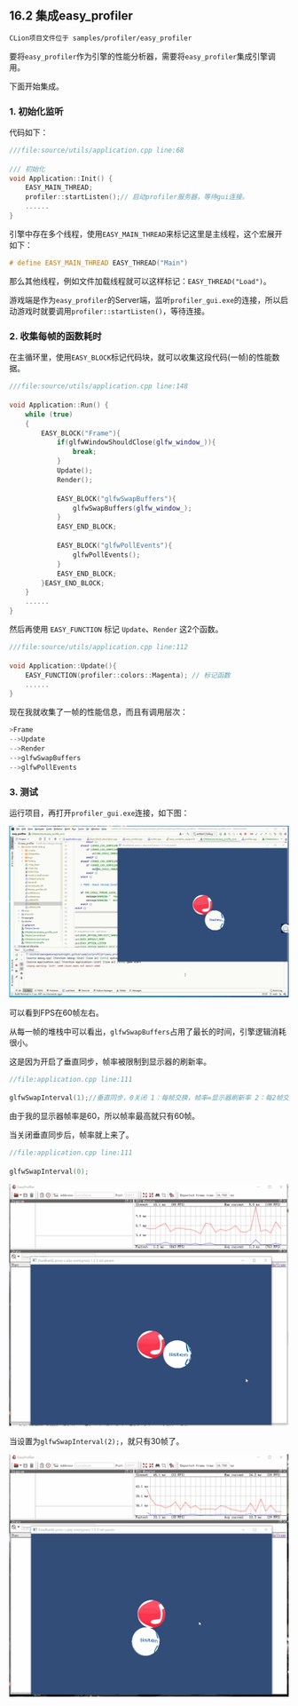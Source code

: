 ﻿## 16.2 集成easy_profiler

```bash
CLion项目文件位于 samples/profiler/easy_profiler
```

要将`easy_profiler`作为引擎的性能分析器，需要将`easy_profiler`集成引擎调用。

下面开始集成。

### 1. 初始化监听

代码如下：

```c++
///file:source/utils/application.cpp line:68

/// 初始化
void Application::Init() {
    EASY_MAIN_THREAD;
    profiler::startListen();// 启动profiler服务器，等待gui连接。
    ......
}
```

引擎中存在多个线程，使用`EASY_MAIN_THREAD`来标记这里是主线程，这个宏展开如下：

```c++
# define EASY_MAIN_THREAD EASY_THREAD("Main")
```

那么其他线程，例如文件加载线程就可以这样标记：`EASY_THREAD("Load")`。

游戏端是作为`easy_profiler`的Server端，监听`profiler_gui.exe`的连接，所以启动游戏时就要调用`profiler::startListen()`，等待连接。

### 2. 收集每帧的函数耗时

在主循环里，使用`EASY_BLOCK`标记代码块，就可以收集这段代码(一帧)的性能数据。

```c++
///file:source/utils/application.cpp line:148

void Application::Run() {
    while (true)
    {
        EASY_BLOCK("Frame"){
            if(glfwWindowShouldClose(glfw_window_)){
                break;
            }
            Update();
            Render();

            EASY_BLOCK("glfwSwapBuffers"){
                glfwSwapBuffers(glfw_window_);
            }
            EASY_END_BLOCK;

            EASY_BLOCK("glfwPollEvents"){
                glfwPollEvents();
            }
            EASY_END_BLOCK;
        }EASY_END_BLOCK;
    }
    ......
}
```

然后再使用 `EASY_FUNCTION` 标记 `Update`、`Render` 这2个函数。

```c++
///file:source/utils/application.cpp line:112

void Application::Update(){
    EASY_FUNCTION(profiler::colors::Magenta); // 标记函数
    ......
}
```

现在我就收集了一帧的性能信息，而且有调用层次：

```c++
>Frame
-->Update
-->Render
-->glfwSwapBuffers
-->glfwPollEvents
```

### 3. 测试

运行项目，再打开`profiler_gui.exe`连接，如下图：

![](../../imgs/profiler/integration/engine_profiler.gif)

可以看到FPS在60帧左右。

从每一帧的堆栈中可以看出，`glfwSwapBuffers`占用了最长的时间，引擎逻辑消耗很小。

这是因为开启了垂直同步，帧率被限制到显示器的刷新率。

```c++
//file:application.cpp line:111

glfwSwapInterval(1);//垂直同步，0关闭 1：每帧交换，帧率=显示器刷新率 2：每2帧交换，帧率=显示器刷新率/2
```

由于我的显示器帧率是60，所以帧率最高就只有60帧。

当关闭垂直同步后，帧率就上来了。

```c++
//file:application.cpp line:111

glfwSwapInterval(0);
```

![](../../imgs/profiler/integration/close_v_sync.gif)

当设置为`glfwSwapInterval(2);`，就只有30帧了。

![](../../imgs/profiler/integration/v_sync_2.gif)
